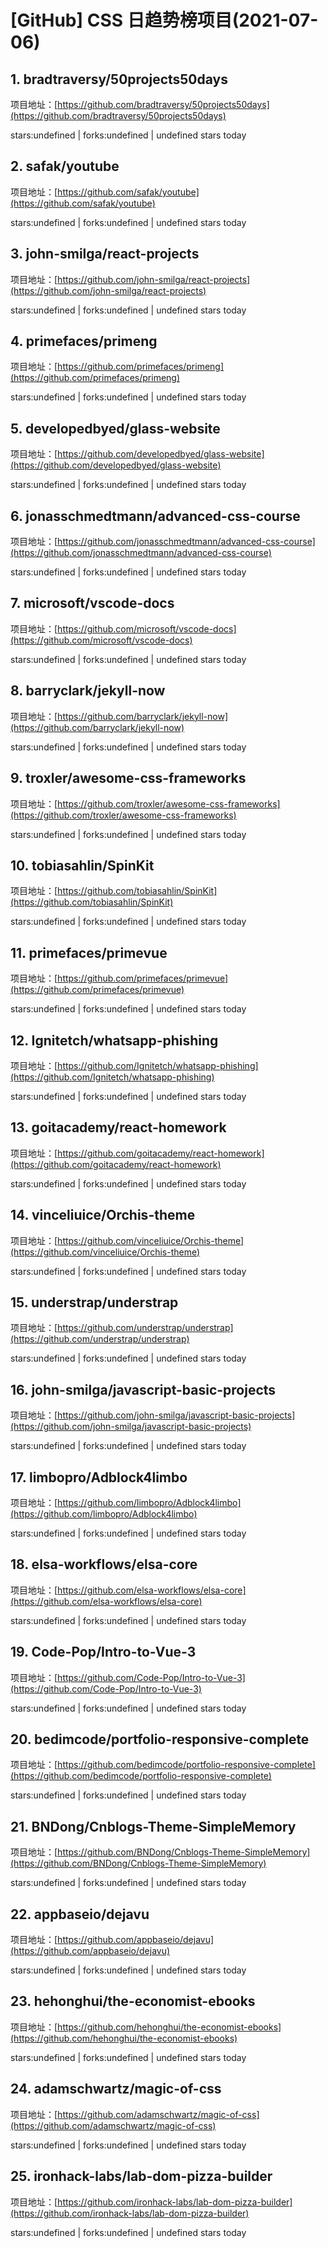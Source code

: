 # [GitHub] CSS 日趋势榜项目(2021-07-06)

## 1. bradtraversy/50projects50days 

项目地址：[https://github.com/bradtraversy/50projects50days](https://github.com/bradtraversy/50projects50days)

stars:undefined | forks:undefined | undefined stars today 



## 2. safak/youtube 

项目地址：[https://github.com/safak/youtube](https://github.com/safak/youtube)

stars:undefined | forks:undefined | undefined stars today 



## 3. john-smilga/react-projects 

项目地址：[https://github.com/john-smilga/react-projects](https://github.com/john-smilga/react-projects)

stars:undefined | forks:undefined | undefined stars today 



## 4. primefaces/primeng 

项目地址：[https://github.com/primefaces/primeng](https://github.com/primefaces/primeng)

stars:undefined | forks:undefined | undefined stars today 



## 5. developedbyed/glass-website 

项目地址：[https://github.com/developedbyed/glass-website](https://github.com/developedbyed/glass-website)

stars:undefined | forks:undefined | undefined stars today 



## 6. jonasschmedtmann/advanced-css-course 

项目地址：[https://github.com/jonasschmedtmann/advanced-css-course](https://github.com/jonasschmedtmann/advanced-css-course)

stars:undefined | forks:undefined | undefined stars today 



## 7. microsoft/vscode-docs 

项目地址：[https://github.com/microsoft/vscode-docs](https://github.com/microsoft/vscode-docs)

stars:undefined | forks:undefined | undefined stars today 



## 8. barryclark/jekyll-now 

项目地址：[https://github.com/barryclark/jekyll-now](https://github.com/barryclark/jekyll-now)

stars:undefined | forks:undefined | undefined stars today 



## 9. troxler/awesome-css-frameworks 

项目地址：[https://github.com/troxler/awesome-css-frameworks](https://github.com/troxler/awesome-css-frameworks)

stars:undefined | forks:undefined | undefined stars today 



## 10. tobiasahlin/SpinKit 

项目地址：[https://github.com/tobiasahlin/SpinKit](https://github.com/tobiasahlin/SpinKit)

stars:undefined | forks:undefined | undefined stars today 



## 11. primefaces/primevue 

项目地址：[https://github.com/primefaces/primevue](https://github.com/primefaces/primevue)

stars:undefined | forks:undefined | undefined stars today 



## 12. Ignitetch/whatsapp-phishing 

项目地址：[https://github.com/Ignitetch/whatsapp-phishing](https://github.com/Ignitetch/whatsapp-phishing)

stars:undefined | forks:undefined | undefined stars today 



## 13. goitacademy/react-homework 

项目地址：[https://github.com/goitacademy/react-homework](https://github.com/goitacademy/react-homework)

stars:undefined | forks:undefined | undefined stars today 



## 14. vinceliuice/Orchis-theme 

项目地址：[https://github.com/vinceliuice/Orchis-theme](https://github.com/vinceliuice/Orchis-theme)

stars:undefined | forks:undefined | undefined stars today 



## 15. understrap/understrap 

项目地址：[https://github.com/understrap/understrap](https://github.com/understrap/understrap)

stars:undefined | forks:undefined | undefined stars today 



## 16. john-smilga/javascript-basic-projects 

项目地址：[https://github.com/john-smilga/javascript-basic-projects](https://github.com/john-smilga/javascript-basic-projects)

stars:undefined | forks:undefined | undefined stars today 



## 17. limbopro/Adblock4limbo 

项目地址：[https://github.com/limbopro/Adblock4limbo](https://github.com/limbopro/Adblock4limbo)

stars:undefined | forks:undefined | undefined stars today 



## 18. elsa-workflows/elsa-core 

项目地址：[https://github.com/elsa-workflows/elsa-core](https://github.com/elsa-workflows/elsa-core)

stars:undefined | forks:undefined | undefined stars today 



## 19. Code-Pop/Intro-to-Vue-3 

项目地址：[https://github.com/Code-Pop/Intro-to-Vue-3](https://github.com/Code-Pop/Intro-to-Vue-3)

stars:undefined | forks:undefined | undefined stars today 



## 20. bedimcode/portfolio-responsive-complete 

项目地址：[https://github.com/bedimcode/portfolio-responsive-complete](https://github.com/bedimcode/portfolio-responsive-complete)

stars:undefined | forks:undefined | undefined stars today 



## 21. BNDong/Cnblogs-Theme-SimpleMemory 

项目地址：[https://github.com/BNDong/Cnblogs-Theme-SimpleMemory](https://github.com/BNDong/Cnblogs-Theme-SimpleMemory)

stars:undefined | forks:undefined | undefined stars today 



## 22. appbaseio/dejavu 

项目地址：[https://github.com/appbaseio/dejavu](https://github.com/appbaseio/dejavu)

stars:undefined | forks:undefined | undefined stars today 



## 23. hehonghui/the-economist-ebooks 

项目地址：[https://github.com/hehonghui/the-economist-ebooks](https://github.com/hehonghui/the-economist-ebooks)

stars:undefined | forks:undefined | undefined stars today 



## 24. adamschwartz/magic-of-css 

项目地址：[https://github.com/adamschwartz/magic-of-css](https://github.com/adamschwartz/magic-of-css)

stars:undefined | forks:undefined | undefined stars today 



## 25. ironhack-labs/lab-dom-pizza-builder 

项目地址：[https://github.com/ironhack-labs/lab-dom-pizza-builder](https://github.com/ironhack-labs/lab-dom-pizza-builder)

stars:undefined | forks:undefined | undefined stars today 



